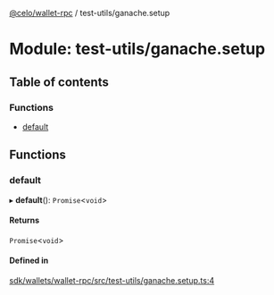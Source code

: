 [@celo/wallet-rpc](../README.md) / test-utils/ganache.setup

# Module: test-utils/ganache.setup

## Table of contents

### Functions

- [default](test_utils_ganache_setup.md#default)

## Functions

### default

▸ **default**(): `Promise`\<`void`\>

#### Returns

`Promise`\<`void`\>

#### Defined in

[sdk/wallets/wallet-rpc/src/test-utils/ganache.setup.ts:4](https://github.com/celo-org/developer-tooling/blob/master/packages/sdk/wallets/wallet-rpc/src/test-utils/ganache.setup.ts#L4)
